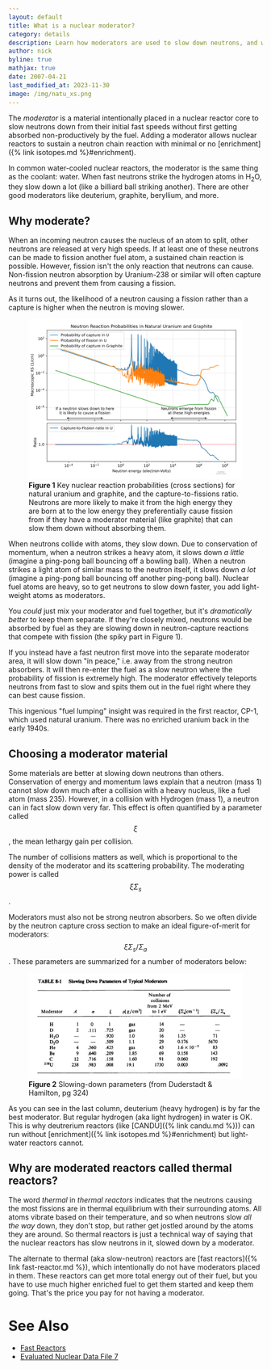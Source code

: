 ```yaml
---
layout: default
title: What is a nuclear moderator?
category: details
description: Learn how moderators are used to slow down neutrons, and why.
author: nick
byline: true
mathjax: true
date: 2007-04-21
last_modified_at: 2023-11-30
image: /img/natu_xs.png
---
```


<div class="row">
<div class="col-md-8" markdown="1">

The _moderator_ is a material intentionally placed in a nuclear reactor core to
slow neutrons down from their initial fast speeds without first getting absorbed
non-productively by the fuel. Adding a moderator allows nuclear reactors to
sustain a neutron chain reaction with minimal or no [enrichment]({% link
isotopes.md %}#enrichment).

In common water-cooled nuclear reactors, the moderator is the same thing as the
coolant: water. When fast neutrons strike the hydrogen atoms in H<sub>2</sub>O,
they slow down a lot (like a billiard ball striking another). There are other
good moderators like deuterium, graphite, beryllium, and more.

## Why moderate?

When an incoming neutron causes the nucleus of an atom to split, other neutrons
are released at very high speeds. If at least one of these neutrons can be made
to fission another fuel atom, a sustained chain reaction is possible. However,
fission isn't the only reaction that neutrons can cause. Non-fission neutron
absorption by Uranium-238 or similar will often capture neutrons and prevent
them from causing a fission.

As it turns out, the likelihood of a neutron causing a fission rather than a
capture is higher when the neutron is moving slower.

<figure>
<div>
<a href="/img/natu_xs.png"><img src="/img/natu_xs.svg" alt="A graph showing 3 curves representing of
nuclear cross section" class="img-fluid rounded" title="The neutron capture and
fission cross sections for natural uranium and graphite." /> </a></div>
<figcaption><strong>Figure 1</strong> Key nuclear reaction probabilities (cross
sections) for natural uranium and graphite, and the capture-to-fissions ratio.
Neutrons are more likely to make it from the high energy they are born at to the
low energy they preferentially cause fission from if they have a moderator
material (like graphite) that can slow them down without absorbing
them.</figcaption>
</figure>

When neutrons collide with atoms, they slow down. Due to conservation of
momentum, when a neutron strikes a heavy atom, it slows down _a little_ (imagine
a ping-pong ball bouncing off a bowling ball). When a neutron strikes a light
atom of similar mass to the neutron itself, it slows down _a lot_ (imagine a
ping-pong ball bouncing off another ping-pong ball). Nuclear fuel atoms are
heavy, so to get neutrons to slow down faster, you add light-weight atoms as
moderators.

You _could_ just mix your moderator and fuel together, but it's _dramatically
better_ to keep them separate. If they're closely mixed, neutrons would be
absorbed by fuel as they are slowing down in neutron-capture reactions that
compete with fission (the spiky part in Figure 1).

If you instead have a fast neutron first move into the separate moderator area,
it will slow down "in peace," i.e. away from the strong neutron absorbers. It
will then re-enter the fuel as a slow neutron where the probability of fission
is extremely high. The moderator effectively teleports neutrons from fast to slow
and spits them out in the fuel right where they can best cause fission.

This ingenious "fuel lumping" insight was required in the first reactor, CP-1,
which used natural uranium. There was no enriched uranium back in the early
1940s.

## Choosing a moderator material

Some materials are better at slowing down neutrons than others.
Conservation of energy and momentum laws explain that a neutron (mass 1)
cannot slow down much after a collision with a heavy nucleus, like a fuel atom
(mass 235). However, in a collision with Hydrogen (mass 1), a neutron can in
fact slow down very far. This effect is often quantified by a parameter called
$$\xi$$, the mean lethargy gain per collision.

The number of collisions matters as well, which is proportional to the density
of the moderator and its scattering probability. The moderating power is called
$$\xi \Sigma_s$$.

Moderators must also not be strong neutron absorbers. So we often divide by the
neutron capture cross section to make an ideal figure-of-merit for moderators:
$$ \xi \Sigma_s/\Sigma_a$$. These parameters are summarized for a number of
moderators below:

<figure>
<div>
<img src="/img/moderating-params.png" alt="Moderating parameters of various
materials in a nuclear reactor" class="img-fluid rounded" title="Moderating
parameters" />
</div>
<figcaption><strong>Figure 2</strong> Slowing-down parameters (from Duderstadt & Hamilton, pg 324) </figcaption>
</figure>

As you can see in the last column, deuterium (heavy hydrogen) is by far the best
moderator. But regular hydrogen (aka light hydrogen) in water is OK. This is why
deutrerium reactors (like [CANDU]({% link candu.md %})) can run without
[enrichment]({% link isotopes.md %}#enrichment) but light-water reactors cannot.

## Why are moderated reactors called thermal reactors?

The word _thermal_ in _thermal reactors_ indicates that the neutrons causing the
most fissions are in thermal equilibrium with their surrounding atoms. All atoms
vibrate based on their temperature, and so when neutrons slow _all the way_
down, they don't stop, but rather get jostled around by the atoms they are
around. So thermal reactors is just a technical way of saying that the nuclear
reactors has slow neutrons in it, slowed down by a moderator.

The alternate to thermal (aka slow-neutron) reactors are [fast reactors]({% link
fast-reactor.md %}), which intentionally do not have moderators placed in them.
These reactors can get more total energy out of their fuel, but you have to use
much higher enriched fuel to get them started and keep them going. That's the
price you pay for not having a moderator.

<a id="references"></a>

# See Also

- <a href="{% link fast-reactor.md %}">Fast Reactors</a>
- <a href="http://www.nndc.bnl.gov/sigma/index.jsp?as=235&lib=endfb7.0&nsub=10">Evaluated Nuclear Data File 7</a>

</div>
</div>

